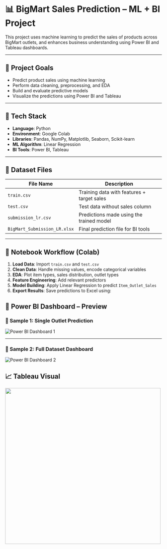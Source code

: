 # 📊 BigMart Sales Prediction – ML + BI Project

This project uses machine learning to predict the sales of products across BigMart outlets, and enhances business understanding using Power BI and Tableau dashboards.

---

## 🚀 Project Goals

- Predict product sales using machine learning
- Perform data cleaning, preprocessing, and EDA
- Build and evaluate predictive models
- Visualize the predictions using Power BI and Tableau

---

## 🧠 Tech Stack

- **Language**: Python  
- **Environment**: Google Colab  
- **Libraries**: Pandas, NumPy, Matplotlib, Seaborn, Scikit-learn  
- **ML Algorithm**: Linear Regression  
- **BI Tools**: Power BI, Tableau

---

## 📁 Dataset Files

| File Name              | Description                                     |
|------------------------|-------------------------------------------------|
| `train.csv`            | Training data with features + target sales      |
| `test.csv`             | Test data without sales column                  |
| `submission_lr.csv`    | Predictions made using the trained model        |
| `BigMart_Submission_LR.xlsx` | Final prediction file for BI tools         |

---

## 📘 Notebook Workflow (Colab)

1. **Load Data**: Import `train.csv` and `test.csv`  
2. **Clean Data**: Handle missing values, encode categorical variables  
3. **EDA**: Plot item types, sales distribution, outlet types  
4. **Feature Engineering**: Add relevant predictors  
5. **Model Building**: Apply Linear Regression to predict `Item_Outlet_Sales`  
6. **Export Results**: Save predictions to Excel using:

## 📸 Power BI Dashboard – Preview

### 🔹 Sample 1: Single Outlet Prediction
![Power BI Dashboard 1](Screenshot%202025-07-19%20001608.png)

---

### 🔹 Sample 2: Full Dataset Dashboard
![Power BI Dashboard 2](Screenshot%202025-07-19%20001631.png)


## 📈 Tableau Visual

<img src="images/tableau_chart.png" width="500"/>

